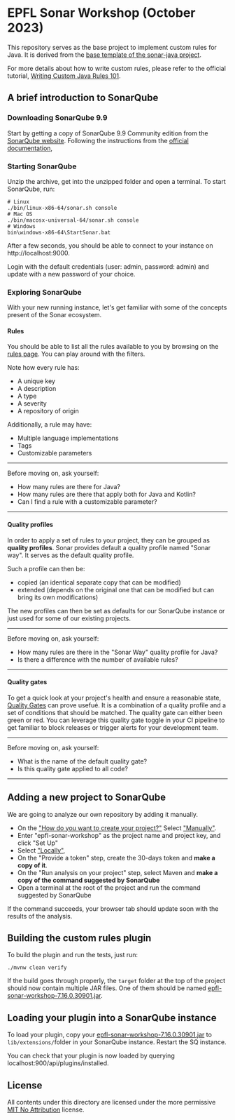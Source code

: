 # EPFL Sonar Workshop (October 2023)

This repository serves as the base project to implement custom rules for Java.
It is derived from the [base template of the sonar-java project](https://github.com/SonarSource/sonar-java/tree/1947bdb5bec965afcee43087febf32245cb06253/docs/java-custom-rules-example).

For more details about how to write custom rules, please refer to the official tutorial, [Writing Custom Java Rules 101](https://github.com/SonarSource/sonar-java/blob/1947bdb5bec965afcee43087febf32245cb06253/docs/CUSTOM_RULES_101.md).

## A brief introduction to SonarQube

### Downloading SonarQube 9.9
Start by getting a copy of SonarQube 9.9 Community edition from the [SonarQube website](https://binaries.sonarsource.com/Distribution/sonarqube/sonarqube-9.9.2.77).
Following the instructions from the [official documentation](https://docs.sonarsource.com/sonarqube/9.9),

### Starting SonarQube
Unzip the archive, get into the unzipped folder and open a terminal.
To start SonarQube, run:

```shell
# Linux
./bin/linux-x86-64/sonar.sh console
# Mac OS
./bin/macosx-universal-64/sonar.sh console
# Windows
bin\windows-x86-64\StartSonar.bat
```

After a few seconds, you should be able to connect to your instance on http://localhost:9000.

Login with the default credentials (user: admin, password: admin) and update with a new password of your choice.

### Exploring SonarQube

With your new running instance, let's get familiar with some of the concepts present of the Sonar ecosystem.

#### Rules

You should be able to list all the rules available to you by browsing on the [rules page](http://localhost:9000/coding_rules).
You can play around with the filters.

Note how every rule has:
- A unique key
- A description
- A type
- A severity
- A repository of origin

Additionally, a rule may have:
- Multiple language implementations
- Tags
- Customizable parameters

---
Before moving on, ask yourself:
- How many rules are there for Java?
- How many rules are there that apply both for Java and Kotlin?
- Can I find a rule with a customizable parameter?
---

#### Quality profiles

In order to apply a set of rules to your project, they can be grouped as __quality profiles__.
Sonar provides default a quality profile named "Sonar way".
It serves as the default quality profile.

Such a profile can then be:
- copied (an identical separate copy that can be modified)
- extended (depends on the original one that can be modified but can bring its own modifications)

The new profiles can then be set as defaults for our SonarQube instance or just used for some of our existing projects.

---
Before moving on, ask yourself:
- How many rules are there in the "Sonar Way" quality profile for Java?
- Is there a difference with the number of available rules?
---


#### Quality gates

To get a quick look at your project's health and ensure a reasonable state, [Quality Gates](http://localhost:9000/quality_gates/) can prove usefué.
It is a combination of a quality profile and a set of conditions that should be matched.
The quality gate can either been green or red.
You can leverage this quality gate toggle in your CI pipeline to get familiar to block releases or trigger alerts for your development team.

---
Before moving on, ask yourself:
- What is the name of the default quality gate?
- Is this quality gate applied to all code?
---

## Adding a new project to SonarQube
We are going to analyze our own repository by adding it manually.

- On the ["How do you want to create your project?"](http://localhost:9000/projects/create) Select ["Manually"](http://localhost:9000/projects/create?mode=manual).
- Enter "epfl-sonar-workshop" as the project name and project key, and click "Set Up"
- Select ["Locally"](http://localhost:9000/dashboard?id=epfl-sonar-workshop&selectedTutorial=local),
- On the "Provide a token" step, create the 30-days token and **make a copy of it**.
- On the "Run analysis on your project" step, select Maven and **make a copy of the command suggested by SonarQube**
- Open a terminal at the root of the project and run the command suggested by SonarQube

If the command succeeds, your browser tab should update soon with the results of the analysis.


## Building the custom rules plugin

To build the plugin and run the tests, just run:

```shell
./mvnw clean verify
```

If the build goes through properly, the `target` folder at the top of the project should now contain multiple JAR files.
One of them should be named [epfl-sonar-workshop-7.16.0.30901.jar](target%2Fepfl-sonar-workshop-7.16.0.30901.jar).

## Loading your plugin into a SonarQube instance

To load your plugin, copy your [epfl-sonar-workshop-7.16.0.30901.jar](target%2Fepfl-sonar-workshop-7.16.0.30901.jar) to `lib/extensions/`folder in your SonarQube instance.
Restart the SQ instance.

You can check that your plugin is now loaded by querying localhost:900/api/plugins/installed.

## License

All contents under this directory are licensed under the more permissive [MIT No Attribution](LICENSE.txt) license.

